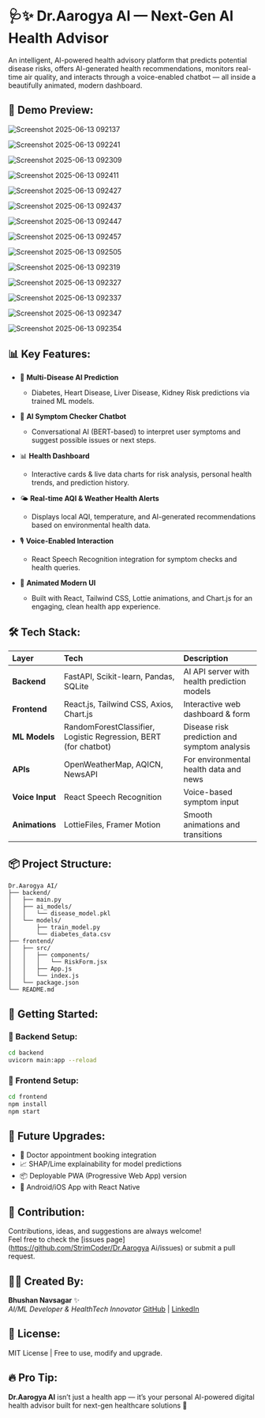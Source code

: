 
# 🩺✨ Dr.Aarogya AI — Next-Gen AI Health Advisor  

An intelligent, AI-powered health advisory platform that predicts potential disease risks, offers AI-generated health recommendations, monitors real-time air quality, and interacts through a voice-enabled chatbot — all inside a beautifully animated, modern dashboard.

## 📸 Demo Preview:

![Screenshot 2025-06-13 092137](https://github.com/user-attachments/assets/0a080210-b1e7-4c3b-99e8-88a6a72dc620)

![Screenshot 2025-06-13 092241](https://github.com/user-attachments/assets/52cbb95a-dbe8-4983-87f7-ac65133a7458)

![Screenshot 2025-06-13 092309](https://github.com/user-attachments/assets/935c3811-a602-4d42-8c60-31491a45aedd)

![Screenshot 2025-06-13 092411](https://github.com/user-attachments/assets/b88a9f17-fe0a-4429-93c3-3fa9c02d2e0c)

![Screenshot 2025-06-13 092427](https://github.com/user-attachments/assets/52e19b20-3dfb-4b39-bfff-7fe239e6391b)

![Screenshot 2025-06-13 092437](https://github.com/user-attachments/assets/3dc4cc53-b6b8-4cef-abcf-4ee3acbdac22)

![Screenshot 2025-06-13 092447](https://github.com/user-attachments/assets/6d2bcf65-2308-47c9-8c1b-ce5ac344b7ac)

![Screenshot 2025-06-13 092457](https://github.com/user-attachments/assets/bace1c38-04b2-4737-9a23-4eeceb13d467)

![Screenshot 2025-06-13 092505](https://github.com/user-attachments/assets/aa2b9d12-7066-47b6-9c16-2f36c7fa6b40)

![Screenshot 2025-06-13 092319](https://github.com/user-attachments/assets/61915f08-179a-417d-b7f1-48d481878375)

![Screenshot 2025-06-13 092327](https://github.com/user-attachments/assets/b78c9ca7-5a81-4531-a695-872d605b684b)

![Screenshot 2025-06-13 092337](https://github.com/user-attachments/assets/e9df7d15-1892-4384-9f03-042503063d58)

![Screenshot 2025-06-13 092347](https://github.com/user-attachments/assets/78e98352-c3e5-46a9-90bd-37deaacfb197)

![Screenshot 2025-06-13 092354](https://github.com/user-attachments/assets/a2f72567-b74d-4d16-82a4-1fbfbc43d10b)

## 📊 Key Features:

- 🧠 **Multi-Disease AI Prediction**
  - Diabetes, Heart Disease, Liver Disease, Kidney Risk predictions via trained ML models.

- 💬 **AI Symptom Checker Chatbot**
  - Conversational AI (BERT-based) to interpret user symptoms and suggest possible issues or next steps.

- 📊 **Health Dashboard**
  - Interactive cards & live data charts for risk analysis, personal health trends, and prediction history.

- 🌤️ **Real-time AQI & Weather Health Alerts**
  - Displays local AQI, temperature, and AI-generated recommendations based on environmental health data.

- 🎙️ **Voice-Enabled Interaction**
  - React Speech Recognition integration for symptom checks and health queries.

- 🎨 **Animated Modern UI**
  - Built with React, Tailwind CSS, Lottie animations, and Chart.js for an engaging, clean health app experience.

## 🛠️ Tech Stack:

| Layer          | Tech                                                            | Description                                  |
|:---------------|:----------------------------------------------------------------|:---------------------------------------------|
| **Backend**    | FastAPI, Scikit-learn, Pandas, SQLite                           | AI API server with health prediction models  |
| **Frontend**   | React.js, Tailwind CSS, Axios, Chart.js                         | Interactive web dashboard & form             |
| **ML Models**  | RandomForestClassifier, Logistic Regression, BERT (for chatbot) | Disease risk prediction and symptom analysis |
| **APIs**       | OpenWeatherMap, AQICN, NewsAPI                                  | For environmental health data and news       |
| **Voice Input**| React Speech Recognition                                        | Voice-based symptom input                    |
| **Animations** | LottieFiles, Framer Motion                                      | Smooth animations and transitions            |

## 📦 Project Structure:

```
Dr.Aarogya AI/
├── backend/
│   ├── main.py
│   ├── ai_models/
│   │   └── disease_model.pkl
│   └── models/
│       ├── train_model.py
│       └── diabetes_data.csv
├── frontend/
│   ├── src/
│   │   ├── components/
│   │   │   └── RiskForm.jsx
│   │   ├── App.js
│   │   └── index.js
│   └── package.json
└── README.md
```

## 🚀 Getting Started:

### 🔧 Backend Setup:
```bash
cd backend
uvicorn main:app --reload
```

### 🎨 Frontend Setup:
```bash
cd frontend
npm install
npm start
```

## 📌 Future Upgrades:
- 📝 Doctor appointment booking integration  
- 📈 SHAP/Lime explainability for model predictions  
- 📦 Deployable PWA (Progressive Web App) version  
- 📱 Android/iOS App with React Native


## 🙌 Contribution:
Contributions, ideas, and suggestions are always welcome!  
Feel free to check the [issues page](https://github.com/StrimCoder/Dr.Aarogya Ai/issues) or submit a pull request.

## 👨‍⚕️ Created By:
**Bhushan Navsagar** ✨  
_AI/ML Developer & HealthTech Innovator_
[GitHub](https://github.com/StrimCoder) | [LinkedIn](https://www.linkedin.com/in/bhushan-navsagar-2b683a293/)

## 📌 License:
MIT License | Free to use, modify and upgrade.

## 🔥 Pro Tip:
**Dr.Aarogya AI** isn’t just a health app — it’s your personal AI-powered digital health advisor built for next-gen healthcare solutions 🚀
